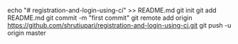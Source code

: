 echo "# registration-and-login-using-ci" >> README.md
git init
git add README.md
git commit -m "first commit"
git remote add origin https://github.com/shrutiupari/registration-and-login-using-ci.git
git push -u origin master
